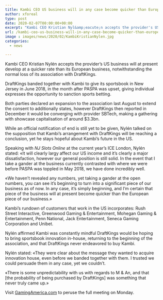 ```yaml
---
title: Kambi CEO US business will in any case become quicker than European business even without DraftKings
author: xforeal 
type: post
date: 2020-02-07T00:00:00+00:00
excerpt: "Kambi CEO Kristian Nyl&amp;eacute;n accepts the provider's US business will even now develop at a quicker rate than its European business, regardless of the normal loss of its organization with DraftKings "
url: /kambi-ceo-us-business-will-in-any-case-become-quicker-than-european-business-even-without-draftkings/
image : images/news/2020/02/KambiKristianNylen.jpg
categories:
  - news

---
```

Kambi CEO Kristian Nyl&eacute;n accepts the provider&#8217;s US business will at present develop at a quicker rate than its European business, notwithstanding the normal loss of its association with DraftKings.

DraftKings banded together with Kambi to give its sportsbook in New Jersey in June 2018, in the month after PASPA was upset, giving individual expresses the opportunity to sanction sports betting.

Both parties declared an expansion to the association last August to extend the consent to additionally states, however DraftKings then reported in December it would be converging with provider SBTech, making a gathering with showcase capitalisation of around $3.3bn.

While an official notification of end is still yet to be given, Nyl&eacute;n talked on the supposition that Kambi&#8217;s arrangement with DraftKings will be reaching a conclusion, yet he stays hopeful about Kambi&#8217;s future in the US.

Speaking with _NJ Slots Online_ at the current year&#8217;s ICE London, Nyl&eacute;n stated: &#171;It will clearly largy affect our US income and it&#8217;s clearly a major dissatisfaction, however our general position is still solid. In the event that I take a gander at the business currently contrasted with where we were before PASPA was toppled in May 2018, we have done incredibly well.

&#171;We haven&#8217;t revealed any numbers, yet taking a gander at the open numbers, you can see it&#8217;s beginning to turn into a significant piece of our business as of now. In any case, it&#8217;s simply beginning, and I&#8217;m certain that piece of the business will at present become quicker than the European piece of our business.&#187;

Kambi&#8217;s rundown of customers that work in the US incorporates: Rush Street Interactive, Greenwood Gaming & Entertainment, Mohegan Gaming & Entertainment, Penn National, Jack Entertainment, Seneca Gaming Corporation and Unibet.

Nyl&eacute;n affirmed Kambi was constantly mindful DraftKings would be hoping to bring sportsbook innovation in-house, returning to the beginning of the association, and that DraftKings never endeavored to buy Kambi.

Nyl&eacute;n stated: &#171;They were clear about the message they wanted to acquire innovation house, even before we banded together with them. I trusted we could persuade them in any case, yet we couldn&#8217;t.

&#171;There is some unpredictability with us with regards to M & An, and that [the probability of being purchased by DraftKings] was something that never truly came up.&#187;

Visit [GamingAmerica.com][1] to peruse the full meeting on Monday.

 [1]: https://gamingamerica.com/